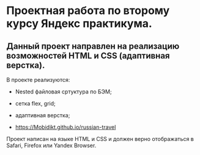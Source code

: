 # Проектная работа по второму курсу Яндекс практикума.
## Данный проект направлен на реализацию возможностей HTML и CSS (адаптивная верстка). 
В проекте реализуются:
* Nested файловая сртуктура по БЭМ;
* сетка flex, grid;
* адаптивная верстка;

* https://Mobidikt.github.io/russian-travel

Проект написан на языке HTML и CSS и должен верно отображаться в Safari, Firefox или Yandex Browser.